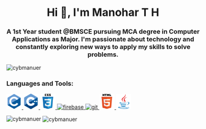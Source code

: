 <h1 align="center">Hi 👋, I'm Manohar T H</h1>
<h3 align="center">A 1st Year student @BMSCE pursuing MCA degree in Computer Applications as Major. I'm passionate about technology and constantly exploring new ways to apply my skills to solve problems.</h3>

<p align="left"> <img src="https://komarev.com/ghpvc/?username=cybmanuer&label=Profile%20views&color=0e75b6&style=flat" alt="cybmanuer" /> </p>




<h3 align="left">Languages and Tools:</h3>
<p align="left"> <a href="https://www.cprogramming.com/" target="_blank" rel="noreferrer"> <img src="https://raw.githubusercontent.com/devicons/devicon/master/icons/c/c-original.svg" alt="c" width="40" height="40"/> </a> <a href="https://www.w3schools.com/cpp/" target="_blank" rel="noreferrer"> <img src="https://raw.githubusercontent.com/devicons/devicon/master/icons/cplusplus/cplusplus-original.svg" alt="cplusplus" width="40" height="40"/> </a> <a href="https://www.w3schools.com/css/" target="_blank" rel="noreferrer"> <img src="https://raw.githubusercontent.com/devicons/devicon/master/icons/css3/css3-original-wordmark.svg" alt="css3" width="40" height="40"/> </a> <a href="https://firebase.google.com/" target="_blank" rel="noreferrer"> <img src="https://www.vectorlogo.zone/logos/firebase/firebase-icon.svg" alt="firebase" width="40" height="40"/> </a> <a href="https://git-scm.com/" target="_blank" rel="noreferrer"> <img src="https://www.vectorlogo.zone/logos/git-scm/git-scm-icon.svg" alt="git" width="40" height="40"/> </a> <a href="https://www.w3.org/html/" target="_blank" rel="noreferrer"> <img src="https://raw.githubusercontent.com/devicons/devicon/master/icons/html5/html5-original-wordmark.svg" alt="html5" width="40" height="40"/> </a> <a href="https://www.java.com" target="_blank" rel="noreferrer"> <img src="https://raw.githubusercontent.com/devicons/devicon/master/icons/java/java-original.svg" alt="java" width="40" height="40"/> </a> <a href="https://developer.mozilla.org/en-US/docs/Web/JavaScript" target="_blank" rel="noreferrer"> </a> </p>

<p><img align="left" src="https://github-readme-stats.vercel.app/api/top-langs?username=cybmanuer&show_icons=true&locale=en&layout=compact" alt="cybmanuer" /></p>

<p>&nbsp;<img align="center" src="https://github-readme-stats.vercel.app/api?username=cybmanuer&show_icons=true&locale=en" alt="cybmanuer" /></p>
